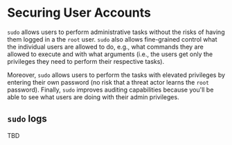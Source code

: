 # Securing User Accounts

`sudo` allows users to perform administrative tasks without the risks of having them logged in a the `root` user. `sudo` also allows fine-grained control what the individual users are allowed to do, e.g., what commands they are allowed to execute and with what arguments (i.e., the users get only the privileges they need to perform their respective tasks).

Moreover, `sudo` allows users to perform the tasks with elevated privileges by entering their own password (no risk that a threat actor learns the `root` password). Finally, `sudo` improves auditing capabilities because you'll be able to see what users are doing with their admin privileges.

## `sudo` logs
TBD